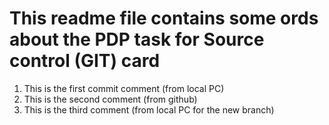 # This readme file contains some ords about the PDP task for Source control (GIT) card
1. This is the first commit comment (from local PC)
2. This is the second comment (from github)
3. This is the third comment (from local PC for the new branch)